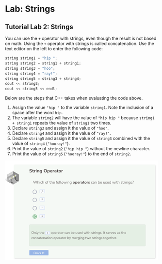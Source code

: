 # Lab: Strings
## Tutorial Lab 2: Strings
You can use the `+` operator with strings, even though the result is not based on math. Using the `+` operator with strings is called concatenation.
Use the text editor on the left to enter the following code:

```cpp
string string1 = "hip ";
string string2 = string1 + string1;
string string3 = "hoo";
string string4 = "ray!";
string string5 = string3 + string4;
cout << string2;
cout << string5 << endl;
```
Below are the steps that C++ takes when evaluating the code above.
1. Assign the value `"hip "` to the variable `string1`. Note the inclusion of a space after the word `hip`.
2. The variable `string2` will have the value of `"hip hip "` because `string1 + string1` repeats the value of `string1` two times.
3. Declare `string3` and assign it the value of `"hoo"`.
4. Declare `string4` and assign it the value of `"ray!"`.
5. Declare `string5` and assign it the value of `string3` combined with the value of `string4` (`"hooray!"`).
6. Print the value of `string2` (`"hip hip "`) without the newline character.
7. Print the value of `string5` (`"hooray!"`) to the end of `string2`.

![Question 2](_assets/Q2.png)